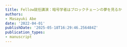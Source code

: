 ```yaml
---
title: Fellow就任講演：暗号学者はブロックチェーンの夢を見るか
authors:
- Masayuki Abe
date: '2022-04-01'
publishDate: '2025-05-18T16:29:46.256484Z'
publication_types:
- manuscript
---
```

